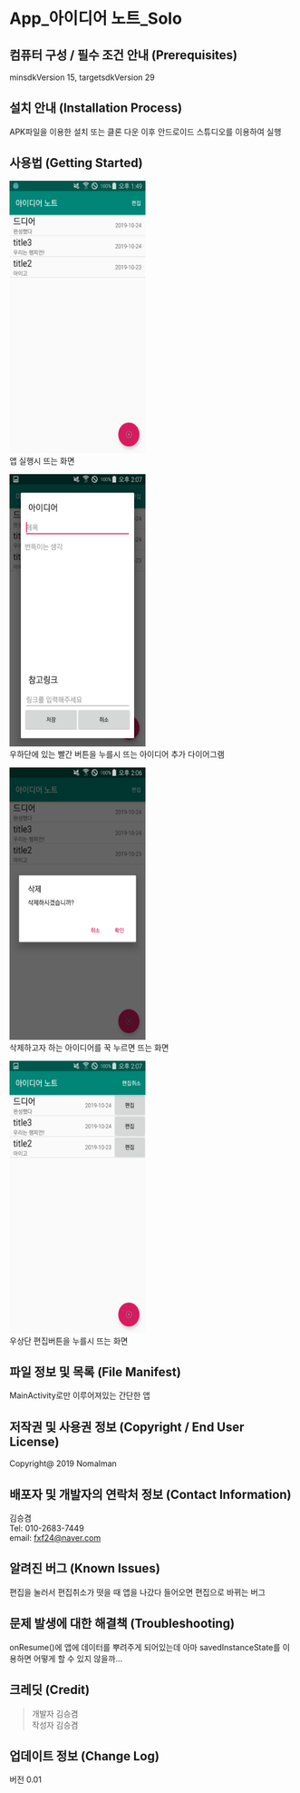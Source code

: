 App_아이디어 노트_Solo
=====================
컴퓨터 구성 / 필수 조건 안내 (Prerequisites)
------------
minsdkVersion 15, targetsdkVersion 29

설치 안내 (Installation Process)
-------------
APK파일을 이용한 설치 또는 클론 다운 이후 안드로이드 스튜디오를 이용하여 실행

사용법 (Getting Started)
-------------
<img src="./start.png" width="240px" height="480px" title="start" alt="start"></img><br/>
앱 실행시 뜨는 화면  

<img src="./add.png" width="240px" height="480px" title="start" alt="start"></img><br/>
우하단에 있는 빨간 버튼을 누를시 뜨는 아이디어 추가 다이어그램  

<img src="./delete.png" width="240px" height="480px" title="start" alt="start"></img><br/>
삭제하고자 하는 아이디어를 꾹 누르면 뜨는 화면  

<img src="./modify.png" width="240px" height="480px" title="start" alt="start"></img><br/>
우상단 편집버튼을 누를시 뜨는 화면

파일 정보 및 목록 (File Manifest)
-------------
MainActivity로만 이루어져있는 간단한 앱

저작권 및 사용권 정보 (Copyright / End User License)
-------------
Copyright@ 2019 Nomalman

배포자 및 개발자의 연락처 정보 (Contact Information)
-------------
김승겸  
Tel: 010-2683-7449  
email: fxf24@naver.com

알려진 버그 (Known Issues)
-------------
편집을 눌러서 편집취소가 떳을 때 앱을 나갔다 들어오면 편집으로 바뀌는 버그

문제 발생에 대한 해결책 (Troubleshooting)
-------------
onResume()에 앱에 데이터를 뿌려주게 되어있는데 아마 savedInstanceState를 이용하면 어떻게 할 수 있지 않을까...

크레딧 (Credit)
-------------
>개발자 김승겸  
>작성자 김승겸

업데이트 정보 (Change Log)
-------------
버전 0.01
